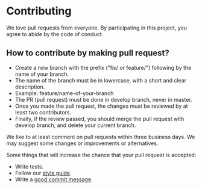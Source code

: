 # Contributing

We love pull requests from everyone. By participating in this project, you
agree to abide by the code of conduct.

[code of conduct]: https://thoughtbot.com/open-source-code-of-conduct


## How to contribute by making pull request?

- Create a new branch with the prefix ("fix/ or feature/") following by the name of your branch.
- The name of the branch must be in lowercase, with a short and clear description.
- Example: feature/name-of-your-branch
- The PR (pull request) must be done in develop branch, never in master.
- Once you made the pull request, the changes must be reviewed by at least two contributors.
- Finally, if the review passed, you should merge the pull request with develop branch, and delete your current branch.

We like to at least comment on pull requests within three business days. We may suggest some changes or improvements or alternatives.

Some things that will increase the chance that your pull request is accepted:

* Write tests.
* Follow our [style guide][style]. 
* Write a [good commit message][commit].

[style]: https://github.com/jalbertsr/big-project/blob/develop/STYLE_GUIDE.md
[commit]: https://github.com/erlang/otp/wiki/Writing-good-commit-messages